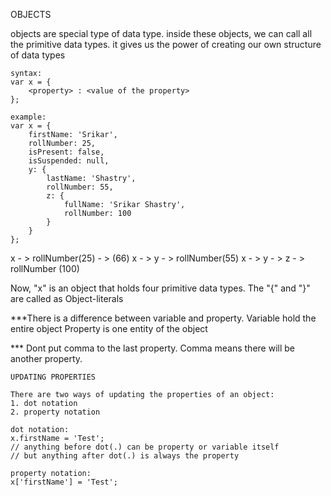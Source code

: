 OBJECTS


objects are special type of data type.
inside these objects, we can call all the primitive data types.
it gives us the power of creating our own structure of data types

    syntax:
    var x = {
        <property> : <value of the property>
    };

    example:
    var x = {
        firstName: 'Srikar',
        rollNumber: 25,
        isPresent: false,
        isSuspended: null,
        y: {
            lastName: 'Shastry',
            rollNumber: 55,
            z: {
                fullName: 'Srikar Shastry',
                rollNumber: 100
            }
        }
    };


x - > rollNumber(25) - > (66)
x - > y - > rollNumber(55)
x - > y - > z - > rollNumber (100)

Now, "x" is an object that holds four primitive data types.
The "{" and "}" are called as Object-literals

***There is a difference between variable and property.
Variable hold the entire object
Property is one entity of the object


*** Dont put comma to the last property. Comma means there will be another property.




    UPDATING PROPERTIES
    
    There are two ways of updating the properties of an object:
    1. dot notation
    2. property notation
    
    dot notation:
    x.firstName = 'Test';
    // anything before dot(.) can be property or variable itself
    // but anything after dot(.) is always the property
    
    property notation:
    x['firstName'] = 'Test';














